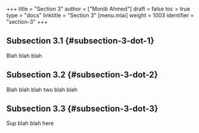 +++
title = "Section 3"
author = ["Monib Ahmed"]
draft = false
toc = true
type = "docs"
linktitle = "Section 3"
[menu.mlai]
  weight = 1003
  identifier = "section-3"
+++

## Subsection 3.1 {#subsection-3-dot-1}

Blah blah blah


## Subsection 3.2 {#subsection-3-dot-2}

Blah blah blah two blah blah


## Subsection 3.3 {#subsection-3-dot-3}

Sup blah blah here